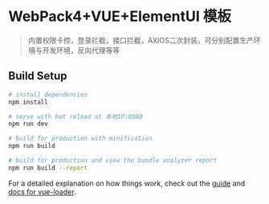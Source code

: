 # WebPack4+VUE+ElementUI 模板

> 内置权限卡控，登录拦截，接口拦截，AXIOS二次封装，可分别配置生产环境与开发环境，反向代理等等

## Build Setup

``` bash
# install dependencies
npm install

# serve with hot reload at 本地IP:8080
npm run dev

# build for production with minification
npm run build

# build for production and view the bundle analyzer report
npm run build --report
```

For a detailed explanation on how things work, check out the [guide](http://vuejs-templates.github.io/webpack/) and [docs for vue-loader](http://vuejs.github.io/vue-loader).

